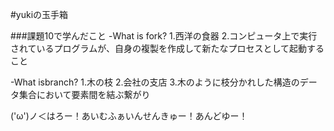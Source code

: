 #yukiの玉手箱

###課題10で学んだこと
-What is fork?
 1.西洋の食器
 2.コンピュータ上で実行されているプログラムが、自身の複製を作成して新たなプロセスとして起動すること

-What isbranch?
 1.木の枝
 2.会社の支店
 3.木のように枝分かれした構造のデータ集合において要素間を結ぶ繋がり


('ω')ノ＜はろー！あいむふぁいんせんきゅー！あんどゆー！